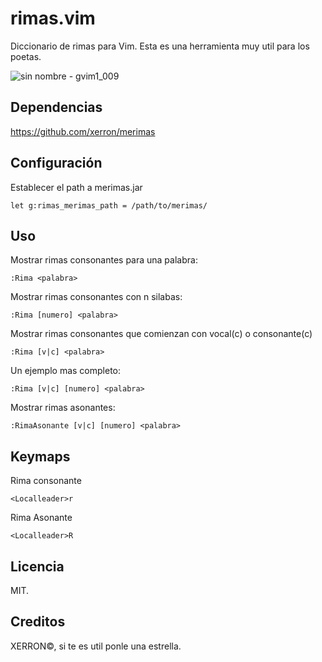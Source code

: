 # rimas.vim

Diccionario de rimas para Vim.
Esta es una herramienta muy util para los poetas.

![sin nombre - gvim1_009](https://cloud.githubusercontent.com/assets/1724033/6056518/f5ade0ea-acdf-11e4-8280-a8416bf43f54.png)

## Dependencias

https://github.com/xerron/merimas

## Configuración

Establecer el path a merimas.jar

    let g:rimas_merimas_path = /path/to/merimas/

## Uso

Mostrar rimas consonantes para una palabra:

    :Rima <palabra>

Mostrar rimas consonantes con n silabas:

    :Rima [numero] <palabra>

Mostrar rimas consonantes que comienzan con vocal(c) o consonante(c)

    :Rima [v|c] <palabra>

Un ejemplo mas completo:

    :Rima [v|c] [numero] <palabra>

Mostrar rimas asonantes:

    :RimaAsonante [v|c] [numero] <palabra>

## Keymaps

Rima consonante

    <Localleader>r

Rima Asonante

    <Localleader>R

## Licencia

MIT.

## Creditos

XERRON©, si te es util ponle una estrella.




